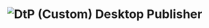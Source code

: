 # ![DtP (Custom)](https://github.com/user-attachments/assets/05ad3631-eafe-4f77-b7fd-e06b56a837c7) Desktop Publisher

